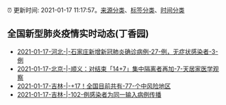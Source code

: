 :alarm_clock: 更新时间: 2021-01-17 11:17:57。[来源分类](../README.md)、[标签分类](../TAGS.md)、[时间分类](../TIMELINE.md)

## 全国新型肺炎疫情实时动态(丁香园)




- [2021-01-17-河北-|-石家庄新增新冠肺炎确诊病例-27-例，无症状感染者-3-例](http://m.news.cctv.com/2021/01/17/ARTIq2aZOQ6MqIXQUOpGxXMh210117.shtml) 
- [2021-01-17-北京-|-顺义：对结束「14+7」集中隔离者再加-7-天居家医学观察](http://app.cctv.com/special/cportal/detail/arti/index.html?id=ArtihEgmfrSd2KkTiblMHYrx210117&isfromapp=1) 
- [2021-01-17-吉林-|-+17！全国目前共有-77-个中风险地区](http://app.cctv.com/special/cportal/detail/arti/index.html?id=Arti2GRKczPSJ2CpRiTxnjZS210117&isfromapp=1) 
- [2021-01-17-吉林-|-102-例感染者为同一输入病例传播](http://app.cctv.com/special/cportal/detail/arti/index.html?id=Artix1BX9rX2kZTvNtANXfKF210117&isfromapp=1) 